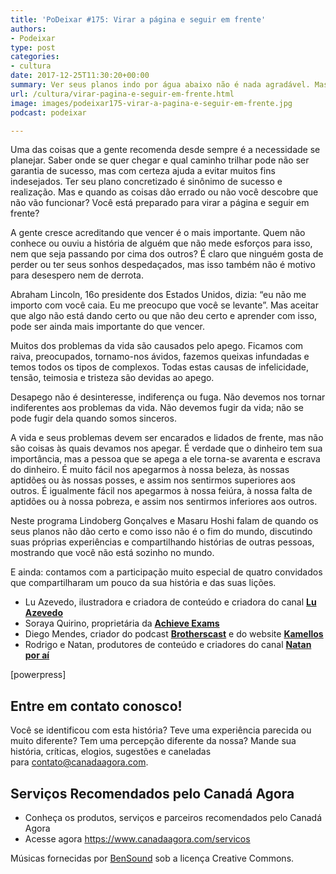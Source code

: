 ```yaml
---
title: 'PoDeixar #175: Virar a página e seguir em frente'
authors:
- Podeixar
type: post
categories:
- cultura
date: 2017-12-25T11:30:20+00:00
summary: Ver seus planos indo por água abaixo não é nada agradável. Mas aprender a virar a página e seguir em frente pode ser tão importante quanto simplesmente vencer.
url: /cultura/virar-pagina-e-seguir-em-frente.html
image: images/podeixar175-virar-a-pagina-e-seguir-em-frente.jpg
podcast: podeixar

---
```

Uma das coisas que a gente recomenda desde sempre é a necessidade se planejar. Saber onde se quer chegar e qual caminho trilhar pode não ser garantia de sucesso, mas com certeza ajuda a evitar muitos fins indesejados. Ter seu plano concretizado é sinônimo de sucesso e realização. Mas e quando as coisas dão errado ou não você descobre que não vão funcionar? Você está preparado para virar a página e seguir em frente?

A gente cresce acreditando que vencer é o mais importante. Quem não conhece ou ouviu a história de alguém que não mede esforços para isso, nem que seja passando por cima dos outros? É claro que ninguém gosta de perder ou ter seus sonhos despedaçados, mas isso também não é motivo para desespero nem de derrota.

Abraham Lincoln, 16o presidente dos Estados Unidos, dizia: &#8220;eu não me importo com você caia. Eu me preocupo que você se levante&#8221;. Mas aceitar que algo não está dando certo ou que não deu certo e aprender com isso, pode ser ainda mais importante do que vencer.

Muitos dos problemas da vida são causados pelo apego. Ficamos com raiva, preocupados, tornamo-nos ávidos, fazemos queixas infundadas e temos todos os tipos de complexos. Todas estas causas de infelicidade, tensão, teimosia e tristeza são devidas ao apego.

Desapego não é desinteresse, indiferença ou fuga. Não devemos nos tornar indiferentes aos problemas da vida. Não devemos fugir da vida; não se pode fugir dela quando somos sinceros.

A vida e seus problemas devem ser encarados e lidados de frente, mas não são coisas às quais devamos nos apegar. É verdade que o dinheiro tem sua importância, mas a pessoa que se apega a ele torna-se avarenta e escrava do dinheiro. É muito fácil nos apegarmos à nossa beleza, às nossas aptidões ou às nossas posses, e assim nos sentirmos superiores aos outros. É igualmente fácil nos apegarmos à nossa feiúra, à nossa falta de aptidões ou à nossa pobreza, e assim nos sentirmos inferiores aos outros.

Neste programa Lindoberg Gonçalves e Masaru Hoshi falam de quando os seus planos não dão certo e como isso não é o fim do mundo, discutindo suas próprias experiências e compartilhando histórias de outras pessoas, mostrando que você não está sozinho no mundo.

E ainda: contamos com a participação muito especial de quatro convidados que compartilharam um pouco da sua história e das suas lições.

  * Lu Azevedo, ilustradora e criadora de conteúdo e criadora do canal **[Lu Azevedo][1]**
  * Soraya Quirino, proprietária da **[Achieve Exams][2]**
  * Diego Mendes, criador do podcast [**Brotherscast**][3] e do website **[Kamellos][4]**
  * Rodrigo e Natan, produtores de conteúdo e criadores do canal **[Natan por aí][5]**

[powerpress]

## Entre em contato conosco!

Você se identificou com esta história? Teve uma experiência parecida ou muito diferente? Tem uma percepção diferente da nossa? Mande sua história, críticas, elogios, sugestões e caneladas para <contato@canadaagora.com>.

## Serviços Recomendados pelo Canadá Agora

  * Conheça os produtos, serviços e parceiros recomendados pelo Canadá Agora
  * Acesse agora <https://www.canadaagora.com/servicos>

Músicas fornecidas por <a href="http://www.bensound.com/" target="_blank" rel="noopener noreferrer">BenSound</a> sob a licença Creative Commons.

 [1]: https://www.facebook.com/pg/LuAzevedoCanal
 [2]: https://www.achieveexams.com/
 [3]: https://brotherscast.com.br/
 [4]: https://kamellos.com/
 [5]: https://www.facebook.com/natanporai/